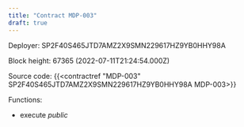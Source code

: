 ```yaml
---
title: "Contract MDP-003"
draft: true
---
```

Deployer: SP2F40S465JTD7AMZ2X9SMN229617HZ9YB0HHY98A


 



Block height: 67365 (2022-07-11T21:24:54.000Z)

Source code: {{<contractref "MDP-003" SP2F40S465JTD7AMZ2X9SMN229617HZ9YB0HHY98A MDP-003>}}

Functions:

* execute _public_
